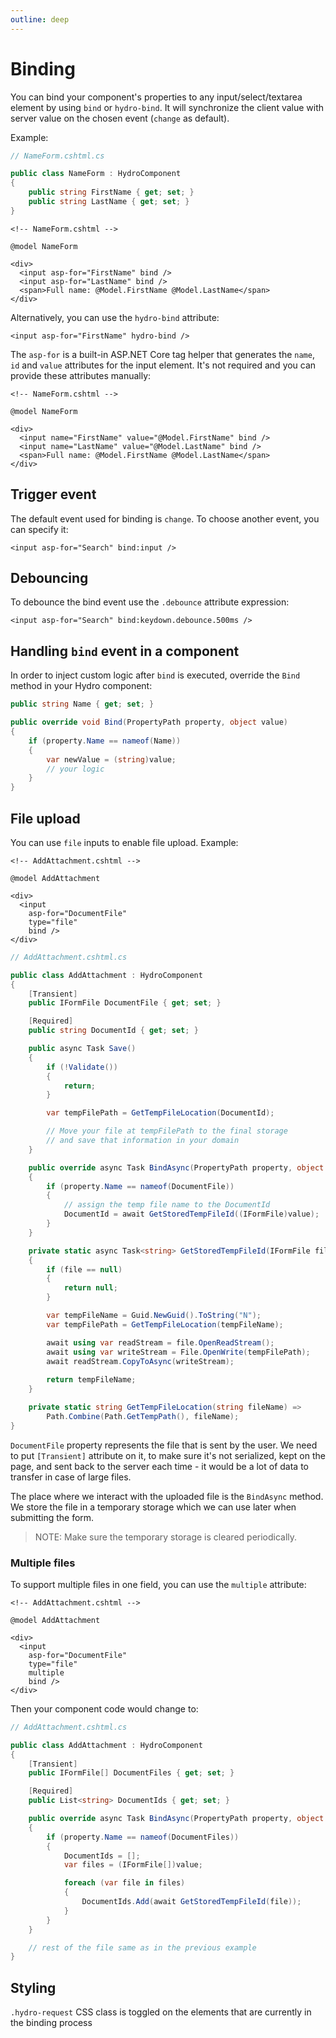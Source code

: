 ```yaml
---
outline: deep
---
```


# Binding

You can bind your component's properties to any input/select/textarea element by using `bind` or `hydro-bind`. It will synchronize the client value with server value on the chosen event (`change` as default).

Example:

```csharp
// NameForm.cshtml.cs

public class NameForm : HydroComponent
{
    public string FirstName { get; set; }
    public string LastName { get; set; }
}
```

```razor
<!-- NameForm.cshtml -->

@model NameForm

<div>
  <input asp-for="FirstName" bind />
  <input asp-for="LastName" bind />
  <span>Full name: @Model.FirstName @Model.LastName</span>
</div>
```

Alternatively, you can use the `hydro-bind` attribute:

```razor
<input asp-for="FirstName" hydro-bind />
```

The `asp-for` is a built-in ASP.NET Core tag helper that generates the `name`, `id` and `value` attributes for the input element. It's not required and you can provide these attributes manually:

```razor
<!-- NameForm.cshtml -->

@model NameForm

<div>
  <input name="FirstName" value="@Model.FirstName" bind />
  <input name="LastName" value="@Model.LastName" bind />
  <span>Full name: @Model.FirstName @Model.LastName</span>
</div>
```

## Trigger event

The default event used for binding is `change`. To choose another event, you can specify it:

```razor
<input asp-for="Search" bind:input />
```

## Debouncing

To debounce the bind event use the `.debounce` attribute expression:
```razor
<input asp-for="Search" bind:keydown.debounce.500ms />
```

## Handling `bind` event in a component

In order to inject custom logic after `bind` is executed, override the `Bind` method in your Hydro component:

```c#
public string Name { get; set; }

public override void Bind(PropertyPath property, object value)
{
    if (property.Name == nameof(Name))
    {
        var newValue = (string)value;
        // your logic    
    }
}
```

## File upload

You can use `file` inputs to enable file upload. Example:

```razor
<!-- AddAttachment.cshtml -->

@model AddAttachment

<div>
  <input
    asp-for="DocumentFile"
    type="file"
    bind />
</div>
```

```c#
// AddAttachment.cshtml.cs

public class AddAttachment : HydroComponent
{
    [Transient]
    public IFormFile DocumentFile { get; set; }

    [Required]
    public string DocumentId { get; set; }

    public async Task Save()
    {
        if (!Validate())
        {
            return;
        }

        var tempFilePath = GetTempFileLocation(DocumentId);

        // Move your file at tempFilePath to the final storage
        // and save that information in your domain
    }

    public override async Task BindAsync(PropertyPath property, object value)
    {
        if (property.Name == nameof(DocumentFile))
        {
            // assign the temp file name to the DocumentId
            DocumentId = await GetStoredTempFileId((IFormFile)value);
        }
    }

    private static async Task<string> GetStoredTempFileId(IFormFile file)
    {
        if (file == null)
        {
            return null;
        }

        var tempFileName = Guid.NewGuid().ToString("N");
        var tempFilePath = GetTempFileLocation(tempFileName);

        await using var readStream = file.OpenReadStream();
        await using var writeStream = File.OpenWrite(tempFilePath);
        await readStream.CopyToAsync(writeStream);
        
        return tempFileName;
    }

    private static string GetTempFileLocation(string fileName) =>
        Path.Combine(Path.GetTempPath(), fileName);
}
```

`DocumentFile` property represents the file that is sent by the user. We need to put `[Transient]` attribute on it, to make sure it's not
serialized, kept on the page, and sent back to the server each time - it would be a lot of data to transfer in case of large files.

The place where we interact with the uploaded file is the `BindAsync` method. We store the file in a temporary storage
which we can use later when submitting the form.

> NOTE: Make sure the temporary storage is cleared periodically.

### Multiple files

To support multiple files in one field, you can use the `multiple` attribute:

```razor
<!-- AddAttachment.cshtml -->

@model AddAttachment

<div>
  <input
    asp-for="DocumentFile"
    type="file"
    multiple
    bind />
</div>
```

Then your component code would change to:


```c#
// AddAttachment.cshtml.cs

public class AddAttachment : HydroComponent
{
    [Transient]
    public IFormFile[] DocumentFiles { get; set; }

    [Required]
    public List<string> DocumentIds { get; set; }

    public override async Task BindAsync(PropertyPath property, object value)
    {
        if (property.Name == nameof(DocumentFiles))
        {
            DocumentIds = [];
            var files = (IFormFile[])value;

            foreach (var file in files)
            {
                DocumentIds.Add(await GetStoredTempFileId(file));
            }
        }
    }

    // rest of the file same as in the previous example
}
```

## Styling

`.hydro-request` CSS class is toggled on the elements that are currently in the binding process